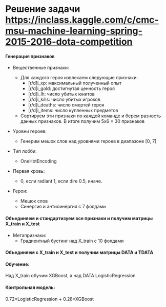 # Решение задачи https://inclass.kaggle.com/c/cmc-msu-machine-learning-spring-2015-2016-dota-competition
#### Генерация признаков 
- Вещественные признаки:
  - Для каждого героя извлекаем следующие признаки:
    - [r/d]i_xp: максимальный полученный опыт
    - [r/d]i_gold: достигнутая ценность героя
    - [r/d]i_lh: число убитых юнитов
    - [r/d]i_kills: число убитых игроков
    - [r/d]i_deaths: число смертей героя
    - [r/d]i_items: число купленных предметов
  - Сортируем эти признаки по каждой команде и берем разность данных признаков. В итоге получим 5х6 = 30 признаков

- Уровни героев:
  - Генерим мешок слов над уровнями героев в диапазоне [0, 7]
  
- Тип лобби:
  - OneHotEncoding
  
- Первая кровь:
  - 0, если radiant
    1, если dire
    0.5, иначе.
     
- Герои:
  - Мешок слов
  - Синергия и антисинергия с 7 фолдами

#### Объединяем и стандартизуем все признаки и получим матрицы X_train и X_test 

- Метапризнаки:
  - Градиентный бустинг над X_train c 10 фолдами

#### Объединяем c X_train и X_test и получим матрицы DATA и TDATA 

#### Обучение:
Над X_train обучим XGBoost, а над DATA LogisticRegression

#### Контрольная модель:
0.72\*LogisticRegression + 0.28\*XGBoost
